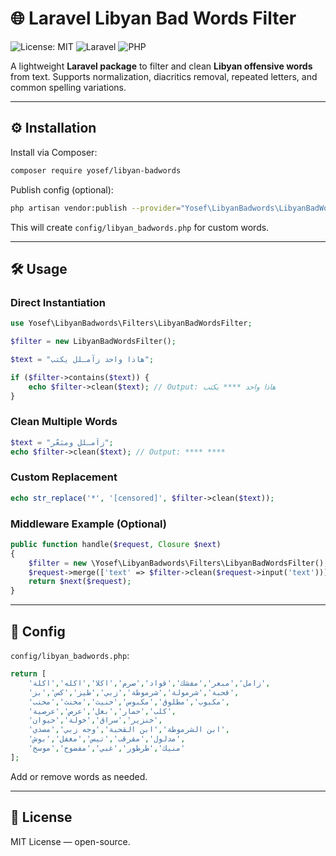 # 🌐 Laravel Libyan Bad Words Filter

![License: MIT](https://img.shields.io/badge/License-MIT-yellow.svg)
![Laravel](https://img.shields.io/badge/Laravel-8%2B-red)
![PHP](https://img.shields.io/badge/PHP-8.0%2B-blue)

A lightweight **Laravel package** to filter and clean **Libyan offensive words** from text. Supports normalization, diacritics removal, repeated letters, and common spelling variations.

---

## ⚙️ Installation

Install via Composer:

```bash
composer require yosef/libyan-badwords
```

Publish config (optional):

```bash
php artisan vendor:publish --provider="Yosef\LibyanBadwords\LibyanBadWordsServiceProvider" --tag=config
```

This will create `config/libyan_badwords.php` for custom words.

---

## 🛠 Usage

### Direct Instantiation

```php
use Yosef\LibyanBadwords\Filters\LibyanBadWordsFilter;

$filter = new LibyanBadWordsFilter();

$text = "هاذا واحد زآمـلل يكتب";

if ($filter->contains($text)) {
    echo $filter->clean($text); // Output: هاذا واحد **** يكتب
}
```

### Clean Multiple Words

```php
$text = "زآمـلل ومبَعّر";
echo $filter->clean($text); // Output: **** ****
```

### Custom Replacement

```php
echo str_replace('*', '[censored]', $filter->clean($text));
```

### Middleware Example (Optional)

```php
public function handle($request, Closure $next)
{
    $filter = new \Yosef\LibyanBadwords\Filters\LibyanBadWordsFilter();
    $request->merge(['text' => $filter->clean($request->input('text'))]);
    return $next($request);
}
```

---

## 📝 Config

`config/libyan_badwords.php`:

```php
return [
    'زامل','مبعر','مفشك','قواد','صرم','اكلا','اكله','اكلة',
    'قحبة','شرمولة','شرموطة','زبي','طيز','كس','بز',
    'مكبوب','مطلوق','مكبوس','خنيث','مخنث','مخنب',
    'كلب','حمار','بغل','عرص','عرصية',
    'خنزير','سراق','خولة','حيوان',
    'ابن الشرموطة','ابن القحبة','وجه زبي','مصدي',
    'مدلول','مقرقب','تيس','مغفل','بوش',
    'منيك','طرطور','غبي','مفضوح','موسخ'
];
```

Add or remove words as needed.

---

## 📄 License

MIT License — open-source.
